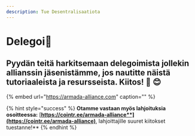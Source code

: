 ```yaml
---
description: Tue Desentralisaatiota
---
```


# Delegoi🤗

## Pyydän teitä harkitsemaan delegoimista jollekin allianssin jäsenistämme, jos nautitte näistä tutoriaaleista ja resursseista. Kiitos! 🙏 😊

{% embed url="https://armada-alliance.com" caption="" %}

{% hint style="success" %}
**Otamme vastaan myös lahjoituksia osoitteessa:** [**https://cointr.ee/armada-alliance**](https://cointr.ee/armada-alliance)**, lahjoittajille suuret kiitokset tuestanne!**
{% endhint %}

